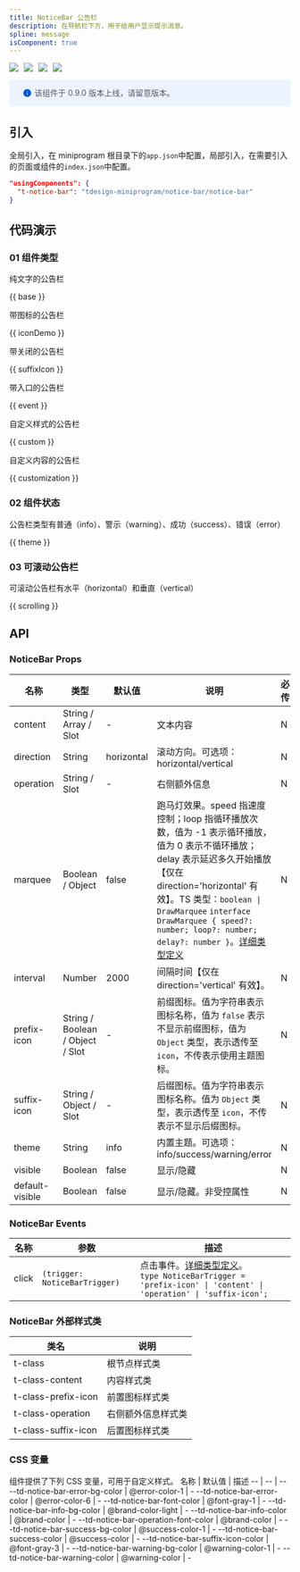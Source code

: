 ```yaml
---
title: NoticeBar 公告栏
description: 在导航栏下方，用于给用户显示提示消息。
spline: message
isComponent: true
---
```


<span class="coverages-badge" style="margin-right: 10px"><img src="https://img.shields.io/badge/coverages%3A%20lines-94%25-blue" /></span><span class="coverages-badge" style="margin-right: 10px"><img src="https://img.shields.io/badge/coverages%3A%20functions-100%25-blue" /></span><span class="coverages-badge" style="margin-right: 10px"><img src="https://img.shields.io/badge/coverages%3A%20statements-94%25-blue" /></span><span class="coverages-badge" style="margin-right: 10px"><img src="https://img.shields.io/badge/coverages%3A%20branches-88%25-blue" /></span>

<div style="background: #ecf2fe; display: flex; align-items: center; line-height: 20px; padding: 14px 24px; border-radius: 3px; color: #555a65">
  <svg fill="none" viewBox="0 0 16 16" width="16px" height="16px" style="margin-right: 5px">
    <path fill="#0052d9" d="M8 15A7 7 0 108 1a7 7 0 000 14zM7.4 4h1.2v1.2H7.4V4zm.1 2.5h1V12h-1V6.5z" fillOpacity="0.9"></path>
  </svg>
  该组件于 0.9.0 版本上线，请留意版本。
</div>

## 引入

全局引入，在 miniprogram 根目录下的`app.json`中配置，局部引入，在需要引入的页面或组件的`index.json`中配置。

```json
"usingComponents": {
  "t-notice-bar": "tdesign-miniprogram/notice-bar/notice-bar"
}
```

## 代码演示

### 01 组件类型

纯文字的公告栏

{{ base }}

带图标的公告栏

{{ iconDemo }}

带关闭的公告栏

{{ suffixIcon }}

带入口的公告栏

{{ event }}

自定义样式的公告栏

{{ custom }}

自定义内容的公告栏

{{ customization }}

### 02 组件状态

公告栏类型有普通（info）、警示（warning）、成功（success）、错误（error）

{{ theme }}

### 03 可滚动公告栏

可滚动公告栏有水平（horizontal）和垂直（vertical）

{{ scrolling }}


## API
### NoticeBar Props

名称 | 类型 | 默认值 | 说明 | 必传
-- | -- | -- | -- | --
content | String / Array / Slot | - | 文本内容 | N
direction | String | horizontal | 滚动方向。可选项：horizontal/vertical | N
operation | String / Slot | - | 右侧额外信息 | N
marquee | Boolean / Object | false | 跑马灯效果。speed 指速度控制；loop 指循环播放次数，值为 -1 表示循环播放，值为 0 表示不循环播放；delay 表示延迟多久开始播放【仅在 direction='horizontal' 有效】。TS 类型：`boolean \| DrawMarquee` `interface DrawMarquee { speed?: number; loop?: number; delay?: number }`。[详细类型定义](https://github.com/Tencent/tdesign-miniprogram/tree/develop/src/notice-bar/type.ts) | N
interval | Number | 2000 | 间隔时间【仅在 direction='vertical' 有效】。 | N
prefix-icon | String / Boolean / Object / Slot | - | 前缀图标。值为字符串表示图标名称，值为 `false` 表示不显示前缀图标，值为 `Object` 类型，表示透传至 `icon`，不传表示使用主题图标。| N
suffix-icon | String / Object / Slot | - | 后缀图标。值为字符串表示图标名称。值为 `Object` 类型，表示透传至 `icon`，不传表示不显示后缀图标。 | N
theme | String | info | 内置主题。可选项：info/success/warning/error | N
visible | Boolean | false | 显示/隐藏 | N
default-visible | Boolean | false | 显示/隐藏。非受控属性 | N

### NoticeBar Events

名称 | 参数 | 描述
-- | -- | --
click | `(trigger: NoticeBarTrigger)` | 点击事件。[详细类型定义](https://github.com/Tencent/tdesign-miniprogram/tree/develop/src/notice-bar/type.ts)。<br/>`type NoticeBarTrigger = 'prefix-icon' \| 'content' \| 'operation' \| 'suffix-icon';`<br/>

### NoticeBar 外部样式类
类名 | 说明
-- | -- 
t-class | 根节点样式类
t-class-content | 内容样式类
t-class-prefix-icon | 前置图标样式类
t-class-operation | 右侧额外信息样式类
t-class-suffix-icon | 后置图标样式类

### CSS 变量
组件提供了下列 CSS 变量，可用于自定义样式。
名称 | 默认值 | 描述 
-- | -- | --
--td-notice-bar-error-bg-color | @error-color-1 | - 
--td-notice-bar-error-color | @error-color-6 | - 
--td-notice-bar-font-color | @font-gray-1 | - 
--td-notice-bar-info-bg-color | @brand-color-light | - 
--td-notice-bar-info-color | @brand-color | - 
--td-notice-bar-operation-font-color | @brand-color | - 
--td-notice-bar-success-bg-color | @success-color-1 | - 
--td-notice-bar-success-color | @success-color | - 
--td-notice-bar-suffix-icon-color | @font-gray-3 | - 
--td-notice-bar-warning-bg-color | @warning-color-1 | - 
--td-notice-bar-warning-color | @warning-color | - 
